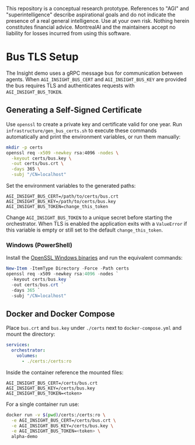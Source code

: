 This repository is a conceptual research prototype. References to "AGI" and "superintelligence" describe aspirational goals and do not indicate the presence of a real general intelligence. Use at your own risk. Nothing herein constitutes financial advice. MontrealAI and the maintainers accept no liability for losses incurred from using this software.

# Bus TLS Setup

The Insight demo uses a gRPC message bus for communication between agents. When `AGI_INSIGHT_BUS_CERT` and `AGI_INSIGHT_BUS_KEY` are provided the bus requires TLS and authenticates requests with `AGI_INSIGHT_BUS_TOKEN`.

## Generating a Self-Signed Certificate

Use `openssl` to create a private key and certificate valid for one year. Run
`infrastructure/gen_bus_certs.sh` to execute these commands automatically and
print the environment variables, or run them manually:

```bash
mkdir -p certs
openssl req -x509 -newkey rsa:4096 -nodes \
  -keyout certs/bus.key \
  -out certs/bus.crt \
  -days 365 \
  -subj "/CN=localhost"
```

Set the environment variables to the generated paths:

```
AGI_INSIGHT_BUS_CERT=/path/to/certs/bus.crt
AGI_INSIGHT_BUS_KEY=/path/to/certs/bus.key
AGI_INSIGHT_BUS_TOKEN=change_this_token
```

Change `AGI_INSIGHT_BUS_TOKEN` to a unique secret before starting the
orchestrator. When TLS is enabled the application exits with a
``ValueError`` if this variable is empty or still set to the default
``change_this_token``.

### Windows (PowerShell)

Install the [OpenSSL Windows binaries](https://slproweb.com/products/Win32OpenSSL.html) and run the equivalent commands:

```powershell
New-Item -ItemType Directory -Force -Path certs
openssl req -x509 -newkey rsa:4096 -nodes `
  -keyout certs/bus.key `
  -out certs/bus.crt `
  -days 365 `
  -subj "/CN=localhost"
```

## Docker and Docker Compose

Place `bus.crt` and `bus.key` under `./certs` next to `docker-compose.yml` and mount the directory:

```yaml
services:
  orchestrator:
    volumes:
      - ./certs:/certs:ro
```

Inside the container reference the mounted files:

```
AGI_INSIGHT_BUS_CERT=/certs/bus.crt
AGI_INSIGHT_BUS_KEY=/certs/bus.key
AGI_INSIGHT_BUS_TOKEN=<token>
```

For a single container run use:

```bash
docker run -v $(pwd)/certs:/certs:ro \
  -e AGI_INSIGHT_BUS_CERT=/certs/bus.crt \
  -e AGI_INSIGHT_BUS_KEY=/certs/bus.key \
  -e AGI_INSIGHT_BUS_TOKEN=<token> \
  alpha-demo
```
